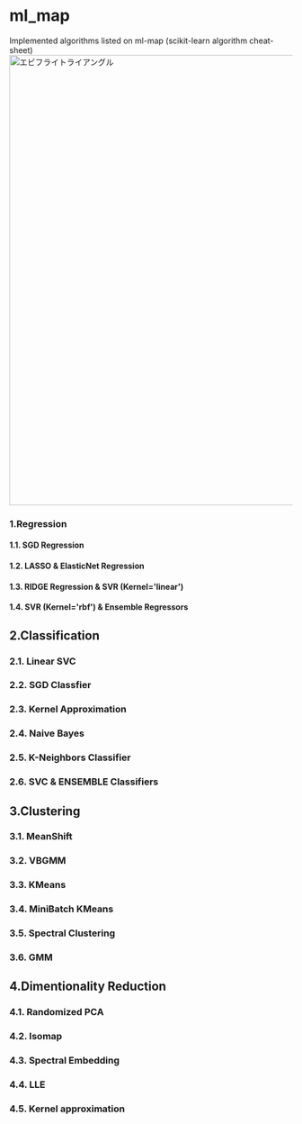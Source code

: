# ml_map
Implemented algorithms listed on ml-map (scikit-learn algorithm cheat-sheet)
<img width="800" src="https://user-images.githubusercontent.com/60038634/138719935-d4cf8094-9cc3-4afd-ace5-aa6a8b134af3.png" alt="エビフライトライアングル" title="サンプル">


### 1.Regression
#### 1.1. SGD Regression
#### 1.2. LASSO & ElasticNet Regression
#### 1.3. RIDGE Regression & SVR (Kernel='linear')
#### 1.4. SVR (Kernel='rbf') & Ensemble Regressors

## 2.Classification
### 2.1. Linear SVC
### 2.2. SGD Classfier
### 2.3. Kernel Approximation
### 2.4. Naive Bayes
### 2.5. K-Neighbors Classifier
### 2.6. SVC & ENSEMBLE Classifiers

## 3.Clustering
### 3.1. MeanShift
### 3.2. VBGMM
### 3.3. KMeans
### 3.4. MiniBatch KMeans
### 3.5. Spectral Clustering
### 3.6. GMM

## 4.Dimentionality Reduction
### 4.1. Randomized PCA
### 4.2. Isomap
### 4.3. Spectral Embedding
### 4.4. LLE
### 4.5. Kernel approximation
